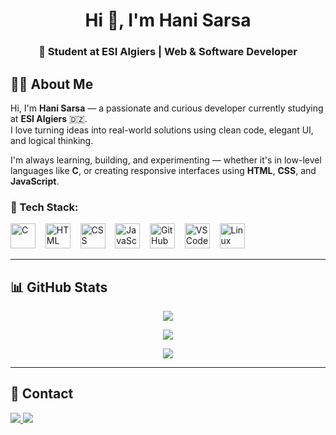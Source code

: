 <h1 align="center">Hi 👋, I'm Hani Sarsa</h1>
<h3 align="center">🚀 Student at ESI Algiers | Web & Software Developer</h3>

## 👨‍💻 About Me

Hi, I'm **Hani Sarsa** — a passionate and curious developer currently studying at **ESI Algiers** 🇩🇿.  
I love turning ideas into real-world solutions using clean code, elegant UI, and logical thinking.

I'm always learning, building, and experimenting — whether it's in low-level languages like **C**, or creating responsive interfaces using **HTML**, **CSS**, and **JavaScript**.

### 💬 Tech Stack:
<p align="left">
  <img src="https://skillicons.dev/icons?i=c" height="40" alt="C"/>
  &nbsp;&nbsp;
  <img src="https://skillicons.dev/icons?i=html" height="40" alt="HTML"/>
  &nbsp;&nbsp;
  <img src="https://skillicons.dev/icons?i=css" height="40" alt="CSS"/>
  &nbsp;&nbsp;
  <img src="https://skillicons.dev/icons?i=js" height="40" alt="JavaScript"/>
  &nbsp;&nbsp;
  <img src="https://skillicons.dev/icons?i=github" height="40" alt="GitHub"/>
  &nbsp;&nbsp;
  <img src="https://skillicons.dev/icons?i=vscode" height="40" alt="VS Code"/>
  &nbsp;&nbsp;
  <img src="https://skillicons.dev/icons?i=linux" height="40" alt="Linux"/>
</p>

---

## 📊 GitHub Stats

<p align="center">
  <img src="https://github-readme-stats.vercel.app/api?username=hanisersa&show_icons=true&theme=tokyonight&hide_border=true" />
</p>

<p align="center">
  <img src="https://github-readme-streak-stats.herokuapp.com/?user=hanisersa&theme=tokyonight&hide_border=true" />
</p>

<p align="center">
  <img src="https://github-profile-trophy.vercel.app/?username=hanisersa&theme=tokyonight&no-frame=true&row=1" />
</p>

---

## 🔗 Contact

<p align="left">
  <a href="mailto:your@email.com" target="_blank">
    <img src="https://img.shields.io/badge/Gmail-D14836?logo=gmail&logoColor=white&style=for-the-badge"/>
  </a>
  <a href="https://linkedin.com/in/hanisersa" target="_blank">
    <img src="https://img.shields.io/badge/LinkedIn-blue?logo=linkedin&style=for-the-badge&logoColor=white"/>
  </a>
</p>
